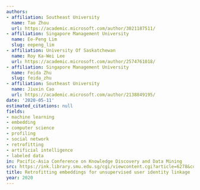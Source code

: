 ```yaml
---
authors:
- affiliation: Southeast University
  name: Tao Zhou
  url: https://academic.microsoft.com/author/3021187511/
- affiliation: Singapore Management University
  name: Ee-Peng Lim
  slug: eepeng_lim
- affiliation: University Of Saskatchewan
  name: Roy Ka-Wei Lee
  url: https://academic.microsoft.com/author/2574761018/
- affiliation: Singapore Management University
  name: Feida Zhu
  slug: feida_zhu
- affiliation: Southeast University
  name: Jiuxin Cao
  url: https://academic.microsoft.com/author/2138849195/
date: '2020-05-11'
estimated_citations: null
fields:
- machine learning
- embedding
- computer science
- profiling
- social network
- retrofitting
- artificial intelligence
- labeled data
in: Pacific-Asia Conference on Knowledge Discovery and Data Mining
src: https://ink.library.smu.edu.sg/cgi/viewcontent.cgi?article=6278&context=sis_research
title: Retrofitting embeddings for unsupervised user identity linkage
year: 2020
---
```

